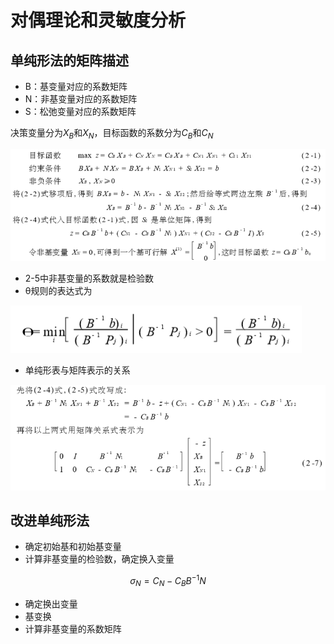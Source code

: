 # 对偶理论和灵敏度分析

## 单纯形法的矩阵描述

- B：基变量对应的系数矩阵
- N：非基变量对应的系数矩阵
- S：松弛变量对应的系数矩阵

决策变量分为$X_B$和$X_N$，目标函数的系数分为$C_B$和$C_N$

![1569833065451](ch3.assets/1569833065451.png)

- 2-5中非基变量的系数就是检验数
- θ规则的表达式为

![1569833655912](ch3.assets/1569833655912.png)

- 单纯形表与矩阵表示的关系

![1569833788332](ch3.assets/1569833788332.png)

## 改进单纯形法

- 确定初始基和初始基变量
- 计算非基变量的检验数，确定换入变量

$$
\sigma_N = C_N - C_BB^{-1}N
$$

- 确定换出变量
- 基变换
- 计算非基变量的系数矩阵

